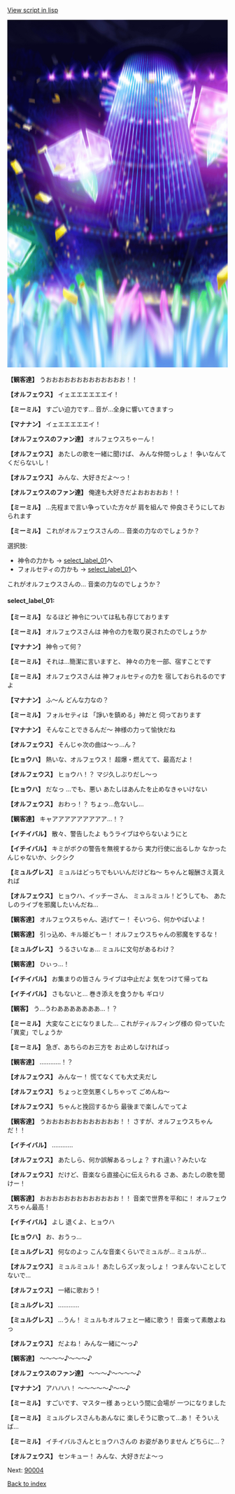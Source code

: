 [View script in lisp](../scripts/202292030.txt)

![sea_concert.png](../images/backgrounds/sea_concert.png)

**【観客達】**
うおおおおおおおおおおおおお！！

**【オルフェウス】**
イェエエエエエエイ！

**【ミーミル】**
すごい迫力です…
音が…全身に響いてきますっ

**【マナナン】**
イェエエエエエイ！

**【オルフェウスのファン達】**
オルフェウスちゃーん！

**【オルフェウス】**
あたしの歌を一緒に聞けば、
みんな仲間っしょ！
争いなんてくだらないし！

**【オルフェウス】**
みんな、大好きだよ～っ！

**【オルフェウスのファン達】**
俺達も大好きだよおおおおお！！

**【ミーミル】**
…先程まで言い争っていた方々が
肩を組んで
仲良さそうにしておられます

**【ミーミル】**
これがオルフェウスさんの…
音楽の力なのでしょうか？

選択肢:
- 神令の力かも → [select_label_01](#select_label_01)へ
- フォルセティの力かも → [select_label_01](#select_label_01)へ

これがオルフェウスさんの…
音楽の力なのでしょうか？

#### select_label_01:

**【ミーミル】**
なるほど
神令については私も存じております

**【ミーミル】**
オルフェウスさんは
神令の力を取り戻されたのでしょうか

**【マナナン】**
神令って何？

**【ミーミル】**
それは…簡潔に言いますと、
神々の力を一部、宿すことです

**【ミーミル】**
オルフェウスさんは
神フォルセティの力を
宿しておられるのですよ

**【マナナン】**
ふ～ん
どんな力なの？

**【ミーミル】**
フォルセティは
「諍いを鎮める」神だと
伺っております

**【マナナン】**
そんなことできるんだ～
神様の力って愉快だね

**【オルフェウス】**
そんじゃ次の曲は～っ…ん？

**【ヒョウハ】**
熱いな、オルフェウス！
超爆・燃えてて、最高だよ！

**【オルフェウス】**
ヒョウハ！？
マジ久しぶりだし～っ

**【ヒョウハ】**
だなっ
…でも、悪い
あたしはあんたを止めなきゃいけない

**【オルフェウス】**
おわっ！？
ちょっ…危ないし…

**【観客達】**
キャアアアアアアアアア…！？

**【イチイバル】**
散々、警告したよ
もうライブはやらないようにと

**【イチイバル】**
キミがボクの警告を無視するから
実力行使に出るしか
なかったんじゃないか、シクシク

**【ミュルグレス】**
ミュルはどっちでもいいんだけどね～
ちゃんと報酬さえ貰えれば

**【オルフェウス】**
ヒョウハ、イッチーさん、
ミュルミュル！どうしても、
あたしのライブを邪魔したいんだね…

**【観客達】**
オルフェウスちゃん、逃げてー！
そいつら、何かやばいよ！

**【観客達】**
引っ込め、キル姫どもー！
オルフェウスちゃんの邪魔をするな！

**【ミュルグレス】**
うるさいなぁ…
ミュルに文句があるわけ？

**【観客達】**
ひぃっ…！

**【イチイバル】**
お集まりの皆さん
ライブは中止だよ
気をつけて帰ってね

**【イチイバル】**
さもないと…
巻き添えを食うかも
ギロリ

**【観客】**
う…うわあああああああ…！？

**【ミーミル】**
大変なことになりました…
これがティルフィング様の
仰っていた「異変」でしょうか

**【ミーミル】**
急ぎ、あちらのお三方を
お止めしなければっ

**【観客達】**
…………！？

**【オルフェウス】**
みんなー！
慌てなくても大丈夫だし

**【オルフェウス】**
ちょっと空気悪くしちゃって
ごめんね～

**【オルフェウス】**
ちゃんと挽回するから
最後まで楽しんでってよ

**【観客達】**
うおおおおおおおおおおおお！！
さすが、オルフェウスちゃんだ！！

**【イチイバル】**
…………

**【オルフェウス】**
あたしら、何か誤解あるっしょ？
すれ違い？みたいな

**【オルフェウス】**
だけど、音楽なら直接心に伝えられる
さあ、あたしの歌を聞けー！

**【観客達】**
おおおおおおおおおおおおお！！
音楽で世界を平和に！
オルフェウスちゃん最高！

**【イチイバル】**
よし
退くよ、ヒョウハ

**【ヒョウハ】**
お、おうっ…

**【ミュルグレス】**
何なのよっ
こんな音楽くらいでミュルが…
ミュルが…

**【オルフェウス】**
ミュルミュル！
あたしらズッ友っしょ！
つまんないことしてないで…

**【オルフェウス】**
一緒に歌おう！

**【ミュルグレス】**
…………

**【ミュルグレス】**
…うん！
ミュルもオルフェと一緒に歌う！
音楽って素敵よねっ

**【オルフェウス】**
だよね！
みんな一緒に～っ♪

**【観客達】**
～～～～♪～～～♪

**【オルフェウスのファン達】**
～～～♪～～～～♪

**【マナナン】**
アハハハ！
～～～～～♪～～♪

**【ミーミル】**
すごいです、マスター様
あっという間に会場が
一つになりました

**【ミーミル】**
ミュルグレスさんもあんなに
楽しそうに歌って…あ！
そういえば…

**【ミーミル】**
イチイバルさんとヒョウハさんの
お姿がありません
どちらに…？

**【オルフェウス】**
センキュー！
みんな、大好きだよ～っ


Next: [90004](90004.md)

[Back to index](index.md)

